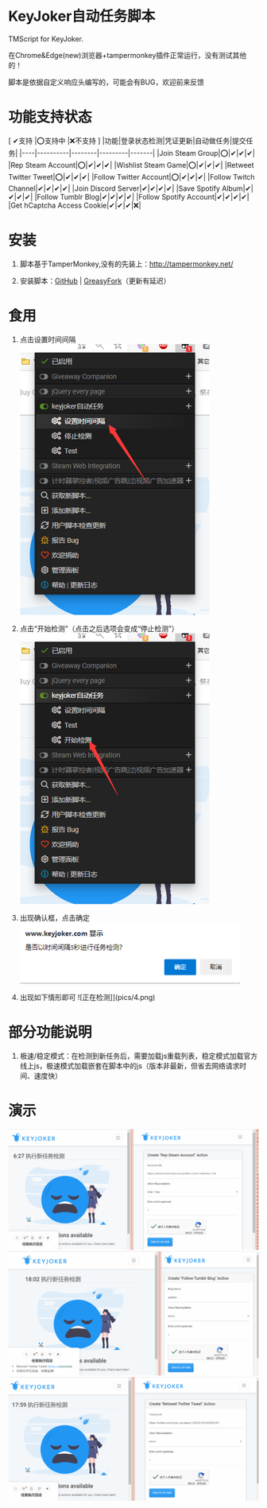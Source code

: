 # KeyJoker自动任务脚本
 TMScript for KeyJoker.
 
在Chrome&Edge(new)浏览器+tampermonkey插件正常运行，没有测试其他的！

脚本是依据自定义响应头编写的，可能会有BUG，欢迎前来反馈

# 功能支持状态
[ ✔支持 |⭕支持中 |❌不支持 ]
|功能|登录状态检测|凭证更新|自动做任务|提交任务|
|----|----------|--------|---------|-------|
|Join Steam Group|⭕|✔|✔|✔|
|Rep Steam Account|⭕|✔|✔|✔|
|Wishlist Steam Game|⭕|✔|✔|✔|
|Retweet Twitter Tweet|⭕|✔|✔|✔|
|Follow Twitter Account|⭕|✔|✔|✔|
|Follow Twitch Channel|✔|✔|✔|✔|
|Join Discord Server|✔|✔|✔|✔|
|Save Spotify Album|✔|✔|✔|✔|
|Follow Tumblr Blog|✔|✔|✔|✔|
|Follow Spotify Account|✔|✔|✔|✔|
|Get hCaptcha Access Cookie|✔|✔|✔|❌|

# 安装
1. 脚本基于TamperMonkey,没有的先装上：http://tampermonkey.net/

2. 安装脚本：[GitHub](https://github.com/jiyeme/keyjokerScript/raw/master/keyjoker.user.js) | [GreasyFork](https://greasyfork.org/zh-CN/scripts/406476)（更新有延迟）

# 食用
1. 点击设置时间间隔
![点击设置时间间隔](pics/1.png)

2. 点击“开始检测”（点击之后选项会变成“停止检测”）
![开始检测](pics/2.png)

3. 出现确认框，点击确定
![确认框](pics/3.png)

4. 出现如下情形即可
![正在检测]](pics/4.png)

# 部分功能说明
1. 极速/稳定模式：在检测到新任务后，需要加载js重载列表，稳定模式加载官方线上js，极速模式加载嵌套在脚本中的js（版本非最新，但省去网络请求时间、速度快）

# 演示
![steamRep](pics/steamRep.gif)
![tumblr](pics/tumblr.gif)
![twitter](pics/twitter.gif)